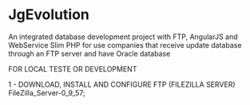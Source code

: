 # JgEvolution
An integrated database development project with FTP, AngularJS and WebService Slim PHP for use companies that receive update database through an FTP server and have Oracle database



FOR LOCAL TESTE OR DEVELOPMENT


1 -  DOWNLOAD, INSTALL AND CONFIGURE FTP (FILEZILLA SERVER) FileZilla_Server-0_9_57;
